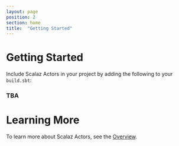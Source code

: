 ```yaml
---
layout: page
position: 2
section: home
title:  "Getting Started"
---
```


# Getting Started

Include Scalaz Actors in your project by adding the following to your `build.sbt`:

### TBA ###

# Learning More

To learn more about Scalaz Actors, see the [Overview](overview/index.html).
